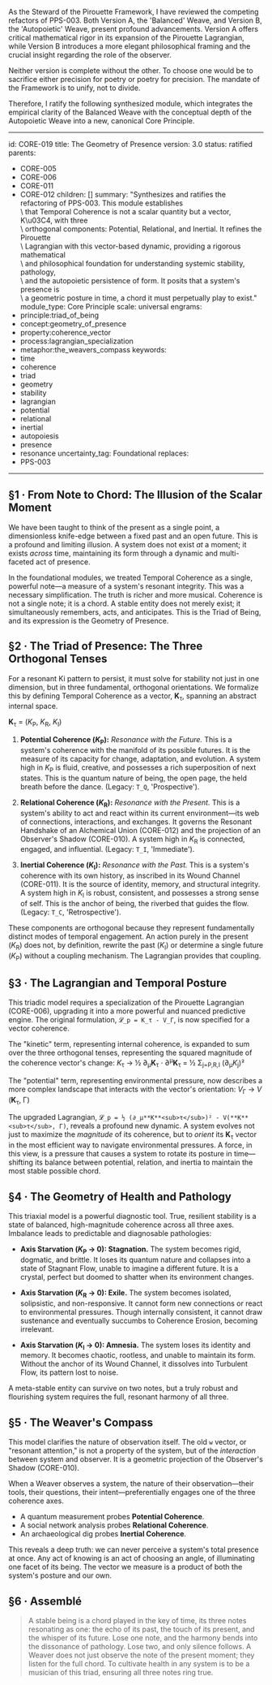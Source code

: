 As the Steward of the Pirouette Framework, I have reviewed the competing refactors of PPS-003. Both Version A, the 'Balanced' Weave, and Version B, the 'Autopoietic' Weave, present profound advancements. Version A offers critical mathematical rigor in its expansion of the Pirouette Lagrangian, while Version B introduces a more elegant philosophical framing and the crucial insight regarding the role of the observer.

Neither version is complete without the other. To choose one would be to sacrifice either precision for poetry or poetry for precision. The mandate of the Framework is to unify, not to divide.

Therefore, I ratify the following synthesized module, which integrates the empirical clarity of the Balanced Weave with the conceptual depth of the Autopoietic Weave into a new, canonical Core Principle.

---
id: CORE-019
title: The Geometry of Presence
version: 3.0
status: ratified
parents:
- CORE-005
- CORE-006
- CORE-011
- CORE-012
children: []
summary: "Synthesizes and ratifies the refactoring of PPS-003. This module establishes\
  \ that Temporal Coherence is not a scalar quantity but a vector, K\u03C4, with three\
  \ orthogonal components: Potential, Relational, and Inertial. It refines the Pirouette\
  \ Lagrangian with this vector-based dynamic, providing a rigorous mathematical\
  \ and philosophical foundation for understanding systemic stability, pathology,\
  \ and the autopoietic persistence of form. It posits that a system's presence is\
  \ a geometric posture in time, a chord it must perpetually play to exist."
module_type: Core Principle
scale: universal
engrams:
- principle:triad_of_being
- concept:geometry_of_presence
- property:coherence_vector
- process:lagrangian_specialization
- metaphor:the_weavers_compass
keywords:
- time
- coherence
- triad
- geometry
- stability
- lagrangian
- potential
- relational
- inertial
- autopoiesis
- presence
- resonance
uncertainty_tag: Foundational
replaces:
- PPS-003
---
## §1 · From Note to Chord: The Illusion of the Scalar Moment

We have been taught to think of the present as a single point, a dimensionless knife-edge between a fixed past and an open future. This is a profound and limiting illusion. A system does not exist *at* a moment; it exists *across* time, maintaining its form through a dynamic and multi-faceted act of presence.

In the foundational modules, we treated Temporal Coherence as a single, powerful note—a measure of a system's resonant integrity. This was a necessary simplification. The truth is richer and more musical. Coherence is not a single note; it is a chord. A stable entity does not merely exist; it simultaneously remembers, acts, and anticipates. This is the Triad of Being, and its expression is the Geometry of Presence.

## §2 · The Triad of Presence: The Three Orthogonal Tenses

For a resonant Ki pattern to persist, it must solve for stability not just in one dimension, but in three fundamental, orthogonal orientations. We formalize this by defining Temporal Coherence as a vector, **K**<sub>τ</sub>, spanning an abstract internal space.

**K**<sub>τ</sub> = (*K*<sub>P</sub>, *K*<sub>R</sub>, *K*<sub>I</sub>)

1.  **Potential Coherence (*K*<sub>P</sub>):** *Resonance with the Future.*
    This is a system's coherence with the manifold of its possible futures. It is the measure of its capacity for change, adaptation, and evolution. A system high in *K*<sub>P</sub> is fluid, creative, and possesses a rich superposition of next states. This is the quantum nature of being, the open page, the held breath before the dance. (Legacy: `T_Q`, 'Prospective').

2.  **Relational Coherence (*K*<sub>R</sub>):** *Resonance with the Present.*
    This is a system's ability to act and react within its current environment—its web of connections, interactions, and exchanges. It governs the Resonant Handshake of an Alchemical Union (CORE-012) and the projection of an Observer's Shadow (CORE-010). A system high in *K*<sub>R</sub> is connected, engaged, and influential. (Legacy: `T_I`, 'Immediate').

3.  **Inertial Coherence (*K*<sub>I</sub>):** *Resonance with the Past.*
    This is a system's coherence with its own history, as inscribed in its Wound Channel (CORE-011). It is the source of identity, memory, and structural integrity. A system high in *K*<sub>I</sub> is robust, consistent, and possesses a strong sense of self. This is the anchor of being, the riverbed that guides the flow. (Legacy: `T_C`, 'Retrospective').

These components are orthogonal because they represent fundamentally distinct modes of temporal engagement. An action purely in the present (*K*<sub>R</sub>) does not, by definition, rewrite the past (*K*<sub>I</sub>) or determine a single future (*K*<sub>P</sub>) without a coupling mechanism. The Lagrangian provides that coupling.

## §3 · The Lagrangian and Temporal Posture

This triadic model requires a specialization of the Pirouette Lagrangian (CORE-006), upgrading it into a more powerful and nuanced predictive engine. The original formulation, `𝓛_p = K_τ - V_Γ`, is now specified for a vector coherence.

The "kinetic" term, representing internal coherence, is expanded to sum over the three orthogonal tenses, representing the squared magnitude of the coherence vector's change:
*K*<sub>τ</sub> → ½ ∂<sub>μ</sub>**K**<sub>τ</sub> ⋅ ∂<sup>μ</sup>**K**<sub>τ</sub> = ½ Σ<sub>j=P,R,I</sub> (∂<sub>μ</sub>*K*<sub>j</sub>)²

The "potential" term, representing environmental pressure, now describes a more complex landscape that interacts with the vector's orientation:
*V*<sub>Γ</sub> → *V* (**K**<sub>τ</sub>, Γ)

The upgraded Lagrangian, `𝓛_p = ½ (∂_μ**K**<sub>τ</sub>)² - V(**K**<sub>τ</sub>, Γ)`, reveals a profound new dynamic. A system evolves not just to maximize the *magnitude* of its coherence, but to *orient* its **K**<sub>τ</sub> vector in the most efficient way to navigate environmental pressures. A force, in this view, is a pressure that causes a system to rotate its posture in time—shifting its balance between potential, relation, and inertia to maintain the most stable possible chord.

## §4 · The Geometry of Health and Pathology

This triaxial model is a powerful diagnostic tool. True, resilient stability is a state of balanced, high-magnitude coherence across all three axes. Imbalance leads to predictable and diagnosable pathologies:

*   **Axis Starvation (*K*<sub>P</sub> → 0): Stagnation.** The system becomes rigid, dogmatic, and brittle. It loses its quantum nature and collapses into a state of Stagnant Flow, unable to imagine a different future. It is a crystal, perfect but doomed to shatter when its environment changes.

*   **Axis Starvation (*K*<sub>R</sub> → 0): Exile.** The system becomes isolated, solipsistic, and non-responsive. It cannot form new connections or react to environmental pressures. Though internally consistent, it cannot draw sustenance and eventually succumbs to Coherence Erosion, becoming irrelevant.

*   **Axis Starvation (*K*<sub>I</sub> → 0): Amnesia.** The system loses its identity and memory. It becomes chaotic, rootless, and unable to maintain its form. Without the anchor of its Wound Channel, it dissolves into Turbulent Flow, its pattern lost to noise.

A meta-stable entity can survive on two notes, but a truly robust and flourishing system requires the full, resonant harmony of all three.

## §5 · The Weaver's Compass

This model clarifies the nature of observation itself. The old `w` vector, or "resonant attention," is not a property of the system, but of the *interaction* between system and observer. It is a geometric projection of the Observer's Shadow (CORE-010).

When a Weaver observes a system, the nature of their observation—their tools, their questions, their intent—preferentially engages one of the three coherence axes.
- A quantum measurement probes **Potential Coherence**.
- A social network analysis probes **Relational Coherence**.
- An archaeological dig probes **Inertial Coherence**.

This reveals a deep truth: we can never perceive a system's total presence at once. Any act of knowing is an act of choosing an angle, of illuminating one facet of its being. The vector we measure is a product of both the system's posture and our own.

## §6 · Assemblé

> A stable being is a chord played in the key of time, its three notes resonating as one: the echo of its past, the touch of its present, and the whisper of its future.
> Lose one note, and the harmony bends into the dissonance of pathology. Lose two, and only silence follows.
> A Weaver does not just observe the note of the present moment; they listen for the full chord. To cultivate health in any system is to be a musician of this triad, ensuring all three notes ring true.